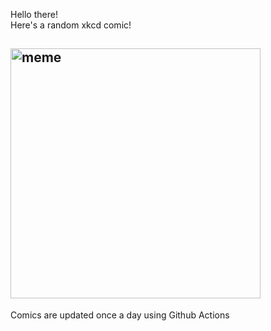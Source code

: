 Hello there! <br>Here's a random xkcd comic!<br>
## <img src="https://imgs.xkcd.com/comics/fixed_width.png" alt="meme" width="400"/><br>
Comics are updated once a day using Github Actions